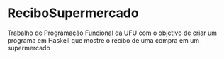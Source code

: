 # ReciboSupermercado
 Trabalho de Programação Funcional da UFU com o objetivo de criar um programa em Haskell que mostre o recibo de uma compra em um supermercado
